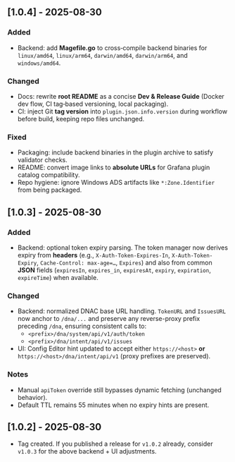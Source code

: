 ## [1.0.4] - 2025-08-30
### Added
- Backend: add **Magefile.go** to cross‑compile backend binaries for `linux/amd64`, `linux/arm64`, `darwin/amd64`, `darwin/arm64`, and `windows/amd64`.

### Changed
- Docs: rewrite **root README** as a concise **Dev & Release Guide** (Docker dev flow, CI tag‑based versioning, local packaging).
- CI: inject Git **tag version** into `plugin.json.info.version` during workflow before build, keeping repo files unchanged.

### Fixed
- Packaging: include backend binaries in the plugin archive to satisfy validator checks.
- README: convert image links to **absolute URLs** for Grafana plugin catalog compatibility.
- Repo hygiene: ignore Windows ADS artifacts like `*:Zone.Identifier` from being packaged.

## [1.0.3] - 2025-08-30
### Added
- Backend: optional token expiry parsing. The token manager now derives expiry from **headers** (e.g., `X-Auth-Token-Expires-In`, `X-Auth-Token-Expiry`, `Cache-Control: max-age=…`, `Expires`) and also from common **JSON** fields (`expiresIn`, `expires_in`, `expiresAt`, `expiry`, `expiration`, `expireTime`) when available.

### Changed
- Backend: normalized DNAC base URL handling. `TokenURL` and `IssuesURL` now anchor to `/dna/...` and preserve any reverse-proxy prefix preceding `/dna`, ensuring consistent calls to:
  - `<prefix>/dna/system/api/v1/auth/token`
  - `<prefix>/dna/intent/api/v1/issues`
- UI: Config Editor hint updated to accept either `https://<host>` **or** `https://<host>/dna/intent/api/v1` (proxy prefixes are preserved).

### Notes
- Manual `apiToken` override still bypasses dynamic fetching (unchanged behavior).
- Default TTL remains 55 minutes when no expiry hints are present.

## [1.0.2] - 2025-08-30
- Tag created. If you published a release for `v1.0.2` already, consider `v1.0.3` for the above backend + UI adjustments.